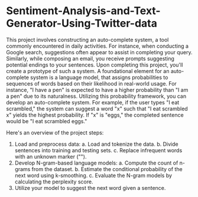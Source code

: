 # Sentiment-Analysis-and-Text-Generator-Using-Twitter-data
This project involves constructing an auto-complete system, a tool commonly encountered in daily
activities. For instance, when conducting a Google search, suggestions often appear to assist in completing
your query. Similarly, while composing an email, you receive prompts suggesting potential endings to your
sentences. Upon completing this project, you'll create a prototype of such a system.
A foundational element for an auto-complete system is a language model, that assigns probabilities to
sequences of words based on their likelihood in real-world usage. For instance, "I have a pen" is expected
to have a higher probability than "I am a pen" due to its naturalness.
Utilizing this probability framework, you can develop an auto-complete system. For example, if the user
types "I eat scrambled," the system can suggest a word "x" such that "I eat scrambled x" yields the highest
probability. If "x" is "eggs," the completed sentence would be "I eat scrambled eggs."

Here's an overview of the project steps:
1. Load and preprocess data:
a. Load and tokenize the data.
b. Divide sentences into training and testing sets.
c. Replace infrequent words with an unknown marker ("<unk>").
2. Develop N-gram-based language models:
a. Compute the count of n-grams from the dataset.
b. Estimate the conditional probability of the next word using k-smoothing.
c. Evaluate the N-gram models by calculating the perplexity score.
3. Utilize your model to suggest the next word given a sentence.
